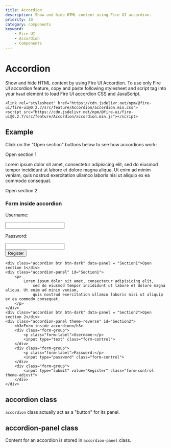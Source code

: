 ```yaml
---
title: Accordion
description: Show and hide HTML content using Fire UI accordion.
priority: 10
category: components
keyword: 
    - Fire UI
    - Accordion
    - Components
---
```

# Accordion
Show and hide HTML content by using Fire UI Accordion. To use only Fire UI accordion feature, copy and paste following stylesheet and script tag into your `head` element to load Fire UI accordion CSS and JavaScript.
```
<link rel="stylesheet" href="https://cdn.jsdelivr.net/npm/@fire-ui/fire-ui@0.2.7/src/feature/Accordion/accordion.min.css">
<script src="https://cdn.jsdelivr.net/npm/@fire-ui/fire-ui@0.2.7/src/feature/Accordion/accordion.min.js"></script>
```

<div class="division">

## Example

Click on the "Open section" buttons below to see how accordions work:

<div class="accordion btn btn-dark" data-panel = "Section1">Open section 1</div>
<div class="accordion-panel" id="Section1">
    <p>
        Lorem ipsum dolor sit amet, consectetur adipisicing elit,
            sed do eiusmod tempor incididunt ut labore et dolore magna aliqua. Ut enim ad minim veniam, 
            quis nostrud exercitation ullamco laboris nisi ut aliquip ex ea commodo consequat.
    </p>
</div>
<div class="accordion btn btn-dark" data-panel = "Section2">Open section 2</div>
<div class="accordion-panel theme-reverse" id="Section2">
    <h3>Form inside accordion</h3>
    <div class="form-group">
        <p class="form-label">Username:</p>
        <input type="text" class="form-control">
    </div>
    <div class="form-group">
        <p class="form-label">Password:</p>
        <input type="password" class="form-control">
    </div>
    <div class="form-group">
        <input type="submit" value="Register" class="form-control theme-adjust">
    </div>
</div>

```
<div class="accordion btn btn-dark" data-panel = "Section1">Open section 1</div>
<div class="accordion-panel" id="Section1">
    <p>
        Lorem ipsum dolor sit amet, consectetur adipisicing elit,
            sed do eiusmod tempor incididunt ut labore et dolore magna aliqua. Ut enim ad minim veniam, 
            quis nostrud exercitation ullamco laboris nisi ut aliquip ex ea commodo consequat.
    </p>
</div>
<div class="accordion btn btn-dark" data-panel = "Section2">Open section 2</div>
<div class="accordion-panel theme-reverse" id="Section2">
    <h3>Form inside accordion</h3>
    <div class="form-group">
        <p class="form-label">Username:</p>
        <input type="text" class="form-control">
    </div>
    <div class="form-group">
        <p class="form-label">Password:</p>
        <input type="password" class="form-control">
    </div>
    <div class="form-group">
        <input type="submit" value="Register" class="form-control theme-adjust">
    </div>
</div>      
```

</div>
<div class="division">

## accordion class
`accordion` class actually act as a "button" for its panel.

</div>
<div class="division">

## accordion-panel class
Content for an accordion is stored in `accordion-panel` class.

</div>